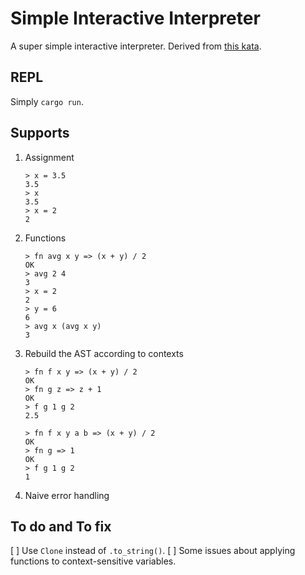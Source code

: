 # Simple Interactive Interpreter

A super simple interactive interpreter. Derived from [this kata](https://www.codewars.com/kata/52ffcfa4aff455b3c2000750).

## REPL

Simply `cargo run`.

## Supports

1. Assignment
   ```
   > x = 3.5
   3.5
   > x
   3.5
   > x = 2
   2
   ```

2. Functions
   ```
   > fn avg x y => (x + y) / 2
   OK
   > avg 2 4
   3
   > x = 2
   2
   > y = 6
   6
   > avg x (avg x y)
   3
   ```

3. Rebuild the AST according to contexts
   ```
   > fn f x y => (x + y) / 2
   OK
   > fn g z => z + 1
   OK
   > f g 1 g 2
   2.5
   ```

   ```
   > fn f x y a b => (x + y) / 2
   OK
   > fn g => 1
   OK
   > f g 1 g 2
   1
   ```

4. Naive error handling

## To do and To fix

[ ] Use `Clone` instead of `.to_string()`.
[ ] Some issues about applying functions to context-sensitive variables.

